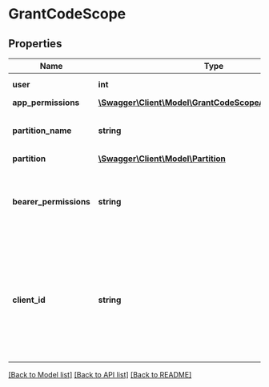 # GrantCodeScope

## Properties
Name | Type | Description | Notes
------------ | ------------- | ------------- | -------------
**user** | **int** | The ID of your user. | [optional] 
**app_permissions** | [**\Swagger\Client\Model\GrantCodeScopeAppPermissions[]**](GrantCodeScopeAppPermissions.md) |  | [optional] 
**partition_name** | **string** | The name of the partition you are on. | [optional] 
**partition** | [**\Swagger\Client\Model\Partition**](Partition.md) |  | [optional] 
**bearer_permissions** | **string** | Comma-delimited list of scopes authorized by this token. | [optional] 
**client_id** | **string** | The client ID will be generated on creation of the application. Normally, a 32 character hexidecimal numeric string. | [optional] 

[[Back to Model list]](../README.md#documentation-for-models) [[Back to API list]](../README.md#documentation-for-api-endpoints) [[Back to README]](../README.md)


